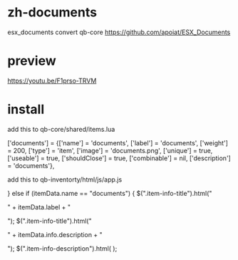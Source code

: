 # zh-documents
esx_documents convert qb-core 
https://github.com/apoiat/ESX_Documents

# preview 
https://youtu.be/F1prso-TRVM

# install
add this to qb-core/shared/items.lua

['documents'] 				 	 = {['name'] = 'documents', 			  	  		['label'] = 'documents', 				['weight'] = 200, 		['type'] = 'item', 		['image'] = 'documents.png', 			['unique'] = true, 	['useable'] = true, 	['shouldClose'] = true,	   ['combinable'] = nil,   ['description'] = 'documents'},

add this to qb-inventorty/html/js/app.js

 } else if (itemData.name == "documents") {
     $(".item-info-title").html("<p>" + itemData.label +  "</p>");
     $(".item-info-title").html("<p>" + itemData.info.description + "</p>");
     $(".item-info-description").html(
 );
